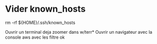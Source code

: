 # Vider known_hosts
rm -rf ${HOME}/.ssh/known_hosts

Ouvrir un terminal deja zoomer dans w/terr*
Ouvrir un navigateur avec la console aws avec les filtre ok
       